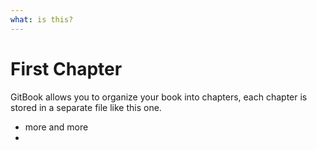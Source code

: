```yaml
---
what: is this?
---
```


# First Chapter

GitBook allows you to organize your book into chapters, each chapter is stored in a separate file like this one.



* more and more
* 



